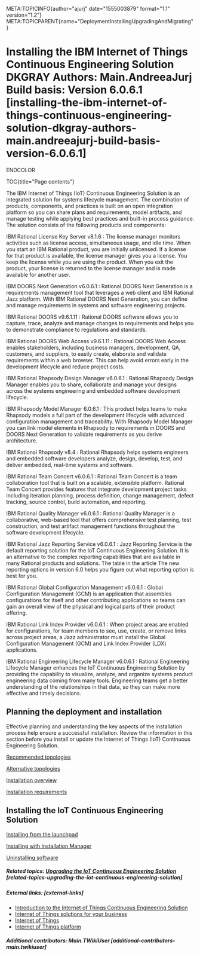 META:TOPICINFO{author="ajurj" date="1555003879" format="1.1"
version="1.2"}
META:TOPICPARENT{name="DeploymentInstallingUpgradingAndMigrating"}

# Installing the IBM Internet of Things Continuous Engineering Solution DKGRAY Authors: Main.AndreeaJurj Build basis: Version 6.0.6.1 [installing-the-ibm-internet-of-things-continuous-engineering-solution-dkgray-authors-main.andreeajurj-build-basis-version-6.0.6.1]

ENDCOLOR

TOC{title="Page contents"}

The IBM Internet of Things (IoT) Continuous Engineering Solution is an
integrated solution for systems lifecycle management. The combination of
products, components, and practices is built on an open integration
platform so you can share plans and requirements, model artifacts, and
manage testing while applying best practices and built-in process
guidance. The solution consists of the following products and
components:

IBM Rational License Key Server v8.1.6
:   The license manager monitors activities such as license access,
    simultaneous usage, and idle time. When you start an IBM Rational
    product, you are initially unlicensed. If a license for that product
    is available, the license manager gives you a license. You keep the
    license while you are using the product. When you exit the product,
    your license is returned to the license manager and is made
    available for another user.

IBM DOORS Next Generation v6.0.6.1
:   Rational DOORS Next Generation is a requirements management tool
    that leverages a web client and IBM Rational Jazz platform. With IBM
    Rational DOORS Next Generation, you can define and manage
    requirements in systems and software engineering projects.

IBM Rational DOORS v9.6.1.11
:   Rational DOORS software allows you to capture, trace, analyze and
    manage changes to requirements and helps you to demonstrate
    compliance to regulations and standards.

IBM Rational DOORS Web Access v9.6.1.11
:   Rational DOORS Web Access enables stakeholders, including business
    managers, development, QA, customers, and suppliers, to easily
    create, elaborate and validate requirements within a web browser.
    This can help avoid errors early in the development lifecycle and
    reduce project costs.

IBM Rational Rhapsody Design Manager v6.0.6.1
:   Rational Rhapsody Design Manager enables you to share, collaborate
    and manage your designs across the systems engineering and embedded
    software development lifecycle.

IBM Rhapsody Model Manager 6.0.6.1
:   This product helps teams to make Rhapsody models a full part of the
    development lifecycle with advanced configuration management and
    traceability. With Rhapsody Model Manager you can link model
    elements in Rhapsody to requirements in DOORS and DOORS Next
    Generation to validate requirements as you derive architecture.

IBM Rational Rhapsody v8.4
:   Rational Rhapsody helps systems engineers and embedded software
    developers analyze, design, develop, test, and deliver embedded,
    real-time systems and software.

IBM Rational Team Concert v6.0.6.1
:   Rational Team Concert is a team collaboration tool that is built on
    a scalable, extensible platform. Rational Team Concert provides
    features that integrate development project tasks including
    iteration planning, process definition, change management, defect
    tracking, source control, build automation, and reporting.

IBM Rational Quality Manager v6.0.6.1
:   Rational Quality Manager is a collaborative, web-based tool that
    offers comprehensive test planning, test construction, and test
    artifact management functions throughout the software development
    lifecycle.

IBM Rational Jazz Reporting Service v6.0.6.1
:   Jazz Reporting Service is the default reporting solution for the IoT
    Continuous Engineering Solution. It is an alternative to the complex
    reporting capabilities that are available in many Rational products
    and solutions. The table in the article The new reporting options in
    version 6.0 helps you figure out what reporting option is best for
    you.

IBM Rational Global Configuration Management v6.0.6.1
:   Global Configuration Management (GCM) is an application that
    assembles configurations for itself and other contributing
    applications so teams can gain an overall view of the physical and
    logical parts of their product offering.

IBM Rational Link Index Provider v6.0.6.1
:   When project areas are enabled for configurations, for team members
    to see, use, create, or remove links across project areas, a Jazz
    administrator must install the Global Configuration Management (GCM)
    and Link Index Provider (LDX) applications.

IBM Rational Engineering Lifecycle Manager v6.0.6.1
:   Rational Engineering Lifecycle Manager enhances the IoT Continuous
    Engineering Solution by providing the capability to visualize,
    analyze, and organize systems product engineering data coming from
    many tools. Engineering teams get a better understanding of the
    relationships in that data, so they can make more effective and
    timely decisions.

## Planning the deployment and installation

Effective planning and understanding the key aspects of the installation
process help ensure a successful installation. Review the information in
this section before you install or update the Internet of Things (IoT)
Continuous Engineering Solution.

[Recommended topologies](StandardTopologiesOverview)

[Alternative topologies](AlternativeALMDeploymentTopologies6)

[Installation
overview](IoTContinuousEngineeringSolutionInstallationRoadmap6061)

[Installation
requirements](IoTContinuousEngineeringSolutionInstallationRequirements6061)

## Installing the IoT Continuous Engineering Solution

[Installing from the
launchpad](IoTContinuousEngineeringSolutionInstallWizard6061)

[Installing with Installation
Manager](IoTContinuousEngineeringSolutionInstallingApplications6061)

[Uninstalling
software](http://www-01.ibm.com/support/knowledgecenter/SSYMRC_6.0.6.1/com.ibm.jazz.install.doc/topics/t_uninstall_product_jts.html)

##### Related topics: [Upgrading the IoT Continuous Engineering Solution](IoTContinuousEngineeringSolutionUpgrading6061) [related-topics-upgrading-the-iot-continuous-engineering-solution]

##### External links: [external-links]

-   [Introduction to the Internet of Things Continuous Engineering
    Solution](https://www.ibm.com/support/knowledgecenter/SSYMRC_6.0.6.1/com.ibm.help.common.jazz.calm.doc/topics/c_clm_overview.html)
-   [Internet of Things solutions for your
    business](https://www.ibm.com/internet-of-things/business-solutions)
-   [Internet of Things](https://www.ibm.com/internet-of-things)
-   [Internet of Things platform](https://developer.ibm.com/iotplatform)

##### Additional contributors: Main.TWikiUser [additional-contributors-main.twikiuser]

